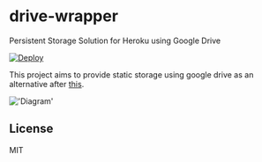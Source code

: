 # drive-wrapper
Persistent Storage Solution for Heroku using Google Drive

[![Deploy](https://www.herokucdn.com/deploy/button.svg)](https://heroku.com/deploy)

This project aims to provide static storage using google drive as an alternative after  [this](https://gsuite-developers.googleblog.com/2016/07/reminder-turn-down-of-google-drive-web.html).

!['Diagram'](https://github.com/jayvasantjv/drive-wrapper/blob/master/static/images/diagram.png)

License
----

MIT

